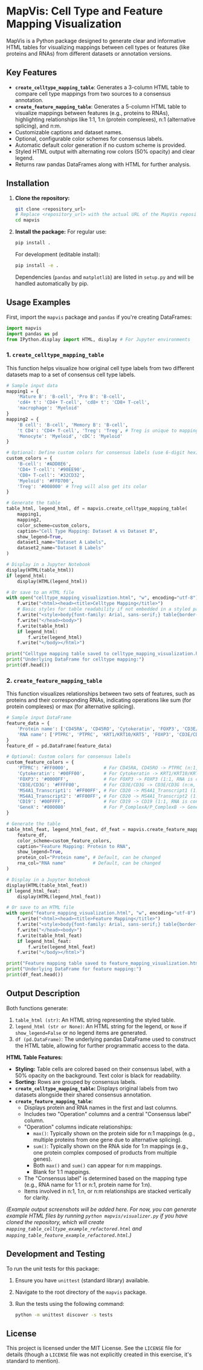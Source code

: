 # MapVis: Cell Type and Feature Mapping Visualization

MapVis is a Python package designed to generate clear and informative HTML tables for visualizing mappings between cell types or features (like proteins and RNAs) from different datasets or annotation versions.

## Key Features

-   **`create_celltype_mapping_table`**: Generates a 3-column HTML table to compare cell type mappings from two sources to a consensus annotation.
-   **`create_feature_mapping_table`**: Generates a 5-column HTML table to visualize mappings between features (e.g., proteins to RNAs), highlighting relationships like 1:1, 1:n (protein complexes), n:1 (alternative splicing), and n:m.
-   Customizable captions and dataset names.
-   Optional, configurable color schemes for consensus labels.
-   Automatic default color generation if no custom scheme is provided.
-   Styled HTML output with alternating row colors (50% opacity) and clear legend.
-   Returns raw pandas DataFrames along with HTML for further analysis.

## Installation

1.  **Clone the repository:**
    ```bash
    git clone <repository_url> 
    # Replace <repository_url> with the actual URL of the MapVis repository
    cd mapvis 
    ```

2.  **Install the package:**
    For regular use:
    ```bash
    pip install .
    ```
    For development (editable install):
    ```bash
    pip install -e .
    ```
    Dependencies (`pandas` and `matplotlib`) are listed in `setup.py` and will be handled automatically by pip.

## Usage Examples

First, import the `mapvis` package and `pandas` if you're creating DataFrames:

```python
import mapvis
import pandas as pd
from IPython.display import HTML, display # For Jupyter environments
```

### 1. `create_celltype_mapping_table`

This function helps visualize how original cell type labels from two different datasets map to a set of consensus cell type labels.

```python
# Sample input data
mapping1 = {
    'Mature B': 'B-cell', 'Pro B': 'B-cell',
    'cd4+ t': 'CD4+ T-cell', 'cd8+ t': 'CD8+ T-cell',
    'macrophage': 'Myeloid'
}
mapping2 = {
    'B cell': 'B-cell', 'Memory B': 'B-cell',
    't CD4': 'CD4+ T-cell', 'Treg': 'Treg', # Treg is unique to mapping2 for CD4+ T-cell consensus
    'Monocyte': 'Myeloid', 'cDC': 'Myeloid'
}

# Optional: Define custom colors for consensus labels (use 6-digit hex)
custom_colors = {
    'B-cell': '#ADD8E6',
    'CD4+ T-cell': '#90EE90',
    'CD8+ T-cell': '#32CD32',
    'Myeloid': '#FFD700',
    'Treg': '#008000' # Treg will also get its color
}

# Generate the table
table_html, legend_html, df = mapvis.create_celltype_mapping_table(
    mapping1,
    mapping2,
    color_scheme=custom_colors,
    caption="Cell Type Mapping: Dataset A vs Dataset B",
    show_legend=True,
    dataset1_name="Dataset A Labels",
    dataset2_name="Dataset B Labels"
)

# Display in a Jupyter Notebook
display(HTML(table_html))
if legend_html:
    display(HTML(legend_html))

# Or save to an HTML file
with open("celltype_mapping_visualization.html", "w", encoding="utf-8") as f:
    f.write("<html><head><title>Celltype Mapping</title>")
    # Basic styles for table readability if not embedded in a styled page
    f.write("<style>body{font-family: Arial, sans-serif;} table{border-collapse: collapse; margin-bottom: 20px;} th,td{border:1px solid #ddd; padding:8px; text-align:left;} caption{font-size:1.2em; font-weight:bold; margin-bottom:10px;}</style>")
    f.write("</head><body>")
    f.write(table_html)
    if legend_html:
        f.write(legend_html)
    f.write("</body></html>")

print("Celltype mapping table saved to celltype_mapping_visualization.html")
print("Underlying DataFrame for celltype mapping:")
print(df.head())
```

### 2. `create_feature_mapping_table`

This function visualizes relationships between two sets of features, such as proteins and their corresponding RNAs, indicating operations like sum (for protein complexes) or max (for alternative splicing).

```python
# Sample input DataFrame
feature_data = {
    'Protein name': ['CD45RA', 'CD45RO', 'Cytokeratin', 'FOXP3', 'CD3E/CD3G', 'CD20', 'CD20', 'CD19', 'P_ComplexA/P_ComplexB'],
    'RNA name': ['PTPRC', 'PTPRC', 'KRT1/KRT10/KRT5', 'FOXP3', 'CD3E/CD3G', 'MS4A1_Transcript1', 'MS4A1_Transcript2', 'CD19', 'GeneX/GeneY/GeneZ']
}
feature_df = pd.DataFrame(feature_data)

# Optional: Custom colors for consensus labels
custom_feature_colors = {
    'PTPRC': '#FF0000',             # For CD45RA, CD45RO -> PTPRC (n:1, RNA is consensus)
    'Cytokeratin': '#00FF00',       # For Cytokeratin -> KRT1/KRT10/KRT5 (1:n, Protein is consensus)
    'FOXP3': '#0000FF',             # For FOXP3 -> FOXP3 (1:1, RNA is consensus)
    'CD3E/CD3G': '#FFFF00',         # For CD3E/CD3G -> CD3E/CD3G (n:m, first RNA is consensus)
    'MS4A1_Transcript1': '#FF00FF', # For CD20 -> MS4A1_Transcript1 (1:1, RNA is consensus)
    'MS4A1_Transcript2': '#FF00FF', # For CD20 -> MS4A1_Transcript2 (1:1, RNA is consensus)
    'CD19': '#00FFFF',              # For CD19 -> CD19 (1:1, RNA is consensus)
    'GeneX': '#800080'              # For P_ComplexA/P_ComplexB -> GeneX/GeneY/GeneZ (n:m, first RNA is consensus)
}

# Generate the table
table_html_feat, legend_html_feat, df_feat = mapvis.create_feature_mapping_table(
    feature_df,
    color_scheme=custom_feature_colors,
    caption="Feature Mapping: Protein to RNA",
    show_legend=True,
    protein_col="Protein name", # Default, can be changed
    rna_col="RNA name"          # Default, can be changed
)

# Display in a Jupyter Notebook
display(HTML(table_html_feat))
if legend_html_feat:
    display(HTML(legend_html_feat))

# Or save to an HTML file
with open("feature_mapping_visualization.html", "w", encoding="utf-8") as f:
    f.write("<html><head><title>Feature Mapping</title>")
    f.write("<style>body{font-family: Arial, sans-serif;} table{border-collapse: collapse; margin-bottom: 20px;} th,td{border:1px solid #ddd; padding:8px; text-align:left;} caption{font-size:1.2em; font-weight:bold; margin-bottom:10px;}</style>")
    f.write("</head><body>")
    f.write(table_html_feat)
    if legend_html_feat:
        f.write(legend_html_feat)
    f.write("</body></html>")

print("Feature mapping table saved to feature_mapping_visualization.html")
print("Underlying DataFrame for feature mapping:")
print(df_feat.head())
```

## Output Description

Both functions generate:
1.  `table_html (str)`: An HTML string representing the styled table.
2.  `legend_html (str or None)`: An HTML string for the legend, or `None` if `show_legend=False` or no legend items are generated.
3.  `df (pd.DataFrame)`: The underlying pandas DataFrame used to construct the HTML table, allowing for further programmatic access to the data.

**HTML Table Features:**
-   **Styling:** Table cells are colored based on their consensus label, with a 50% opacity on the background. Text color is black for readability.
-   **Sorting:** Rows are grouped by consensus labels.
-   **`create_celltype_mapping_table`:** Displays original labels from two datasets alongside their shared consensus annotation.
-   **`create_feature_mapping_table`:**
    -   Displays protein and RNA names in the first and last columns.
    -   Includes two "Operation" columns and a central "Consensus label" column.
    -   "Operation" columns indicate relationships:
        -   `max()`: Typically shown on the protein side for n:1 mappings (e.g., multiple proteins from one gene due to alternative splicing).
        -   `sum()`: Typically shown on the RNA side for 1:n mappings (e.g., one protein complex composed of products from multiple genes).
        -   Both `max()` and `sum()` can appear for n:m mappings.
        -   Blank for 1:1 mappings.
    -   The "Consensus label" is determined based on the mapping type (e.g., RNA name for 1:1 or n:1, protein name for 1:n).
    -   Items involved in n:1, 1:n, or n:m relationships are stacked vertically for clarity.

*(Example output screenshots will be added here. For now, you can generate example HTML files by running `python mapvis/visualizer.py` if you have cloned the repository, which will create `mapping_table_celltype_example_refactored.html` and `mapping_table_feature_example_refactored.html`.)*

## Development and Testing

To run the unit tests for this package:

1.  Ensure you have `unittest` (standard library) available.
2.  Navigate to the root directory of the `mapvis` package.
3.  Run the tests using the following command:

    ```bash
    python -m unittest discover -s tests
    ```

## License
This project is licensed under the MIT License. See the `LICENSE` file for details (though a `LICENSE` file was not explicitly created in this exercise, it's standard to mention).
```
